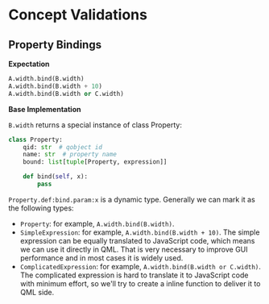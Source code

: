 # Concept Validations

## Property Bindings

__Expectation__

```python
A.width.bind(B.width)
A.width.bind(B.width + 10)
A.width.bind(B.width or C.width)
```

__Base Implementation__

`B.width` returns a special instance of class Property:

```python
class Property:
    qid: str  # qobject id
    name: str  # property name
    bound: list[tuple[Property, expression]]

    def bind(self, x):
        pass
```

`Property.def:bind.param:x` is a dynamic type. Generally we can mark it as the
following types:

- `Property`: for example, `A.width.bind(B.width)`.
- `SimpleExpression`: for example, `A.width.bind(B.width + 10)`. The simple
  expression can be equally translated to JavaScript code, which means we can
  use it directly in QML. That is very necessary to improve GUI performance and
  in most cases it is widely used.
- `ComplicatedExpression`: for example, `A.width.bind(B.width or C.width)`. The
  complicated expression is hard to translate it to JavaScript code with minimum
  effort, so we'll try to create a inline function to deliver it to QML side.
